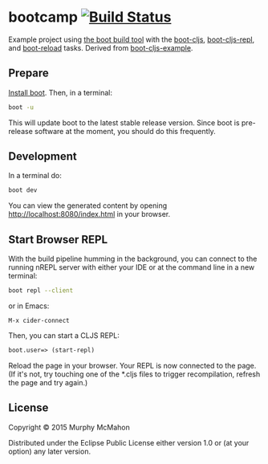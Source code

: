 # bootcamp [![Build Status][badge]][build]

Example project using [the boot build tool][boot] with the [boot-cljs],
[boot-cljs-repl], and [boot-reload] tasks. Derived from [boot-cljs-example].

## Prepare

[Install boot][installboot].  Then, in a terminal:

```bash
boot -u
```

This will update boot to the latest stable release version. Since boot is
pre-release software at the moment, you should do this frequently.

## Development

In a terminal do:

```bash
boot dev
```

You can view the generated content by opening
[http://localhost:8080/index.html](http://localhost:8080/index.html)
in your browser.

## Start Browser REPL

With the build pipeline humming in the background, you can connect to the running nREPL
server with either your IDE or at the command line in a new terminal:

```bash
boot repl --client
```

or in Emacs:

```
M-x cider-connect
```

Then, you can start a CLJS REPL:

```clojure
boot.user=> (start-repl)
```

Reload the page in your browser.  Your REPL is now connected to the page. (If it's not, try touching
one of the *.cljs files to trigger recompilation, refresh the page and try again.)

## License

Copyright © 2015 Murphy McMahon

Distributed under the Eclipse Public License either version 1.0 or (at
your option) any later version.

[badge]:            https://travis-ci.org/pandeiro/bootcamp.png?branch=devel
[build]:            https://travis-ci.org/pandeiro/bootcamp
[boot-cljs-example]: https://github.com/adzerk/boot-cljs-example
[boot]:             https://github.com/boot-clj/boot
[cider]:            https://github.com/clojure-emacs/cider
[boot-cljs]:        https://github.com/adzerk/boot-cljs
[boot-cljs-repl]:   https://github.com/adzerk/boot-cljs-repl
[boot-reload]:      https://github.com/adzerk/boot-reload
[installboot]:      https://github.com/boot-clj/boot#install
[gclosure]:         https://developers.google.com/closure/compiler/

